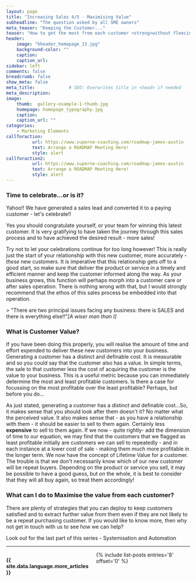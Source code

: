 ```yaml
---
layout: page
title: "Increasing Sales 4/5 - Maximising Value"
subheadline: "The question asked by all SME owners"
meta_teaser: "Keeping the Customer..."
teaser: "How to get the most from each customer <strong>without fleecing them!!</strong>"
header:
    image: "hheader_homepage_13.jpg"
    background-color: ""
    caption:
    caption_url:
sidebar: left
comments: false
breadcrumb: false
show_meta: false
meta_title:             # SEO: Overwrites title in <head> if needed
meta_description:      
image:
    thumb:  gallery-example-1-thumb.jpg
    homepage: homepage_typography.jpg
    caption:
    caption_url: ""
categories:
    - Marketing Elements
callforaction:
          url: https://www.superne-coaching.com/roadmap-james-austin
          text: Arrange a ROADMAP Meeting Here!
          style: alert
callforaction2:
          url: https://www.superne-coaching.com/roadmap-james-austin
          text: Arrange a ROADMAP Meeting Here!
          style: alert
---
```

### Time to celebrate...or is it?
Yahoo!! We have generated a sales lead and converted it to a paying customer - let's celebrate!!

<p>Yes you should congratulate yourself, or your team for winning this latest customer.  It is very gratifying to have taken the journey through this sales process and to have achieved the desired result - more sales!</p>

<p>Try not to let your celebrations continue for too long however!  This is really just the start of your relationship with this new customer, more accurately - <i>these</i> new customer<i>s</i>. It is imperative that this relationship gets off to a good start, so make sure that deliver the product or service in a timely and efficient manner and keep the customer informed along the way.  As your business grows, this function will perhaps morph into a customer care or after sales operation.  There is nothing wrong with that, but I would strongly recommend that the ethos of this sales process be embedded into that operation.</p>
> <span class="teaser">"There are two principal issues facing any business: there is SALES and there is everything else!!"</span><cite>[A wiser man than I]</cite>


### What is Customer Value?
If you have been doing this properly, you will realise the amount of time and effort expended to deliver these new customers into your business.  Generating a customer has a distinct and definable cost. It is measurable and so you could say that the customer also has a value.  In simple terms, the sale to that customer less the cost of acquiring the customer is the value to your business.  This is a useful metric because you can immediately determine the most and least profitable customers.  Is there a case for focussing on the most profitable over the least profitable? Perhaps, but before you do...
<p>As just stated, generating a customer has a distinct and definable cost...So, it makes sense that you should look after them doesn't it? No matter what the perceived value.  It also makes sense that - as you have a relationship with them - it should be easier to sell to them again.  Certainly less <strong>expensive</strong> to sell to them again.  If we now - quite rightly- add the dimension of time to our equation, we may find that the customers that we flagged as least profitable initially are customers we can sell to repeatedly - and in each instance at a lower cost of sale - making them much more profitable in the longer term.  We now have the concept of Lifetime Value for a customer.  The trouble is that we don't necessarily know which of our new customer will be repeat buyers.  Depending on the product or service you sell, it may be possible to have a good guess, but on the whole, it is best to consider that they will all buy again, so treat them accordingly!</p>

### What can I do to Maximise the value from each customer?
There are plenty of strategies that you can deploy to keep customers satisfied and to extract further value from them even if they are not likely to be a repeat purchasing customer.  If you would like to know more, then why not get in touch with us to see how we can help?

<p>Look out for the last part of this series - Systemisation and Automation

<hr>
  <!-- Display list of blog posts - marketing components -->
<div class="medium-10 columns">
    <p><strong>{{ site.data.language.more_articles }}</strong></p>
    {% include list-posts entries='8' offset='0' %}
</div><!-- /.medium-10.columns -->
